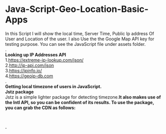# Java-Script-Geo-Location-Basic-Apps<br>
In this Script I will show the local time, Server Time, Public Ip address Of User and Location of the user. I also Use the the Google Map API key for testing purpose. You can see the JavaScript file under assets folder.<br>
.<br>
<b>Looking up IP Addresses API</b><br>
1.https://extreme-ip-lookup.com/json/<br>
2.http://ip-api.com/json<br>
3.https://ipinfo.io/<br>
4.https://geoip-db.com<br>
.<br>
<b>Getting local timezone of users in JavaScript.</b><br>
<b>Jstz package</b><br>
Jstz is a simple lighter package for detecting timezone.<b>It also makes use of the Intl API, so you can be confident of its results. To use the package, you can grab the CDN as follows:<br>
<script src="https://cdnjs.cloudflare.com/ajax/libs/jstimezonedetect/1.0.6/jstz.min.js"></script><br>
.
<!--Ip Address Lookup Script Start Here--><br>
<script src= "https://ajax.googleapis.com/ajax/libs/jquery/3.2.1/jquery.min.js"> </script> <br>
<script><br>
   $.getJSON("https://api.ipify.org?format=json", function(data) { <br>
   $("#IP").html(data.ip);<br>
   })<br>
</script><br>
<!--End Here-->
